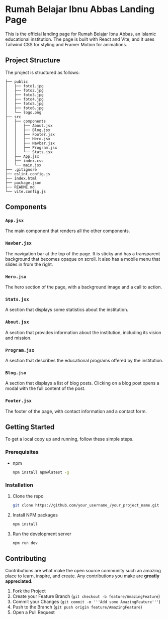 # Rumah Belajar Ibnu Abbas Landing Page

This is the official landing page for Rumah Belajar Ibnu Abbas, an Islamic educational institution. The page is built with React and Vite, and it uses Tailwind CSS for styling and Framer Motion for animations.

## Project Structure

The project is structured as follows:

```
├── public
│   ├── foto1.jpg
│   ├── foto2.jpg
│   ├── foto3.jpg
│   ├── foto4.jpg
│   ├── foto5.jpg
│   ├── foto6.jpg
│   └── logo.png
├── src
│   ├── components
│   │   ├── About.jsx
│   │   ├── Blog.jsx
│   │   ├── Footer.jsx
│   │   ├── Hero.jsx
│   │   ├── Navbar.jsx
│   │   ├── Program.jsx
│   │   └── Stats.jsx
│   ├── App.jsx
│   ├── index.css
│   └── main.jsx
├── .gitignore
├── eslint.config.js
├── index.html
├── package.json
├── README.md
└── vite.config.js
```

## Components

### `App.jsx`

The main component that renders all the other components.

### `Navbar.jsx`

The navigation bar at the top of the page. It is sticky and has a transparent background that becomes opaque on scroll. It also has a mobile menu that slides in from the right.

### `Hero.jsx`

The hero section of the page, with a background image and a call to action.

### `Stats.jsx`

A section that displays some statistics about the institution.

### `About.jsx`

A section that provides information about the institution, including its vision and mission.

### `Program.jsx`

A section that describes the educational programs offered by the institution.

### `Blog.jsx`

A section that displays a list of blog posts. Clicking on a blog post opens a modal with the full content of the post.

### `Footer.jsx`

The footer of the page, with contact information and a contact form.

## Getting Started

To get a local copy up and running, follow these simple steps.

### Prerequisites

*   npm
    ```sh
    npm install npm@latest -g
    ```

### Installation

1.  Clone the repo
    ```sh
    git clone https://github.com/your_username_/your_project_name.git
    ```
2.  Install NPM packages
    ```sh
    npm install
    ```
3.  Run the development server
    ```sh
    npm run dev
    ```

## Contributing

Contributions are what make the open source community such an amazing place to learn, inspire, and create. Any contributions you make are **greatly appreciated**.

1.  Fork the Project
2.  Create your Feature Branch (`git checkout -b feature/AmazingFeature`)
3.  Commit your Changes (`git commit -m '''Add some AmazingFeature'''`)
4.  Push to the Branch (`git push origin feature/AmazingFeature`)
5.  Open a Pull Request
